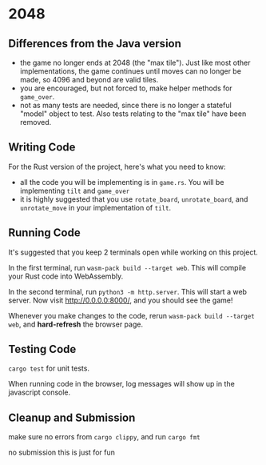 # 2048


## Differences from the Java version

 - the game no longer ends at 2048 (the "max tile"). Just like most other implementations, the game continues until moves can no longer be made, so 4096 and beyond are valid tiles.
 - you are encouraged, but not forced to, make helper methods for `game_over`.
 - not as many tests are needed, since there is no longer a stateful "model" object to test. Also tests relating to the "max tile" have been removed.

## Writing Code

For the Rust version of the project, here's what you need to know:
 - all the code you will be implementing is in `game.rs`. You will be implementing `tilt` and `game_over`
 - it is highly suggested that you use `rotate_board`, `unrotate_board`, and `unrotate_move` in your implementation of `tilt`.


## Running Code

It's suggested that you keep 2 terminals open while working on this project.

In the first terminal, run `wasm-pack build --target web`. This will compile your Rust code into WebAssembly.

In the second terminal, run `python3 -m http.server`. This will start a web server. Now visit http://0.0.0.0:8000/, and you should see the game!


Whenever you make changes to the code, rerun `wasm-pack build --target web`, and **hard-refresh** the browser page.



## Testing Code

`cargo test` for unit tests.

When running code in the browser, log messages will show up in the javascript console.


## Cleanup and Submission

make sure no errors from `cargo clippy`, and run `cargo fmt`

no submission this is just for fun
